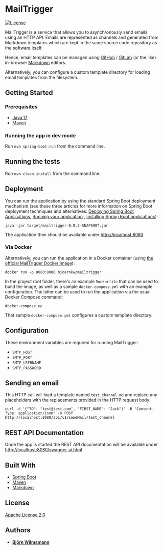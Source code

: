 # MailTrigger

[![License](https://img.shields.io/badge/License-Apache%202.0-blue.svg)](https://opensource.org/licenses/Apache-2.0)

MailTrigger is a service that allows you to asynchronously send emails using an HTTP API. Emails are represented as
channels and generated from Markdown templates which are kept in the same source code repository as the software itself.

Hence, email templates can be managed using [GitHub](https://github.com/) / [GitLab](https://about.gitlab.com/)
(or the like) in-browser [Markdown](https://daringfireball.net/projects/markdown/) editors.

Alternatively, you can configure a custom template directory for loading email templates from the filesystem.

## Getting Started

### Prerequisites

* [Java 17](https://openjdk.org/projects/jdk/17/)
* [Maven](https://maven.apache.org/)

### Running the app in dev mode

Run ```mvn spring-boot:run``` from the command line.

## Running the tests

Run ```mvn clean install``` from the command line.

## Deployment

You can run the application by using the standard Spring Boot deployment mechanism (see these three articles for more
information on Spring Boot deployment techniques and alternatives:
[Deploying Spring Boot Applications](https://spring.io/blog/2014/03/07/deploying-spring-boot-applications),
[Running your application](https://docs.spring.io/spring-boot/docs/current/reference/html/using-boot-running-your-application.html)
,
[Installing Spring Boot applications](https://docs.spring.io/spring-boot/docs/current/reference/html/deployment-install.html)):

```java -jar target/mailtrigger-0.0.2-SNAPSHOT.jar```

The application then should be available under [http://localhost:8080](http://localhost:8080)

### Via Docker

Alternatively, you can run the application in a Docker container
(using [the official MailTrigger Docker image](https://hub.docker.com/r/bjoernkw/mailtrigger)):

```docker run -p 8080:8080 bjoernkw/mailtrigger```

In the project root folder, there's an example `Dockerfile` that can be used to build the image, as well as a sample
`docker-compose.yml` with an example configuration. The latter can be used to run the application via the usual Docker
Compose command:

```docker-compose up```

That sample `docker-compose.yml` configures a custom template directory.

## Configuration

These environment variables are required for running MailTrigger:

* ```SMTP_HOST```
* ```SMTP_PORT```
* ```SMTP_USERNAME```
* ```SMTP_PASSWORD```

## Sending an email

This HTTP call will load a template named ```test_channel.md``` and replace any placeholders with the replacements
provided in the HTTP request body:

```curl -d '{"TO": "test@test.com", "FIRST_NAME": "Jack"}' -H 'Content-Type: application/json' -X POST http://localhost:8080/api/v1/sendMail/test_channel```

## REST API Documentation

Once the app is started the REST API documentation will be available under
[http://localhost:8080/swagger-ui.html](http://localhost:8080/swagger-ui.html)

## Built With

* [Spring Boot](https://spring.io/projects/spring-boot/)
* [Maven](https://maven.apache.org/)
* [Markdown](https://daringfireball.net/projects/markdown/)

## License

[Apache License 2.0](https://www.apache.org/licenses/LICENSE-2.0)

## Authors

* **[Björn Wilmsmann](https://bjoernkw.com)**

